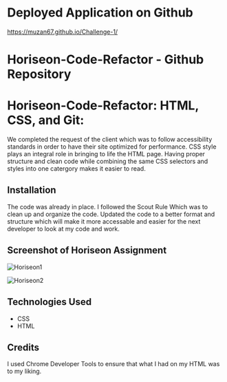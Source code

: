# Deployed Application on Github
https://muzan67.github.io/Challenge-1/

# Horiseon-Code-Refactor - Github Repository 


# Horiseon-Code-Refactor: HTML, CSS, and Git: 
We completed the request of the client which was to follow accessibility standards in order to have their site optimized for performance.
CSS style plays an integral role in bringing to life the HTML page. Having proper structure and clean code while combining the same
CSS selectors and styles into one catergory makes it easier to read.

## Installation

The code was already in place. I followed the Scout Rule Which was to clean up and organize the code. Updated the
code to a better format and structure which will make it more accessable and easier for the next developer to look
at my code and work.

## Screenshot of Horiseon Assignment

![Horiseon1](https://user-images.githubusercontent.com/102841726/181964875-1fac426c-3096-4f1d-b10a-11b08c6cde2e.png)

![Horiseon2](https://user-images.githubusercontent.com/102841726/181965785-14c9b75a-4fce-4eb9-af35-52ef193b0d09.png)

## Technologies Used
- CSS
- HTML

## Credits
I used Chrome Developer Tools to ensure that what I had on my HTML was to my liking.
